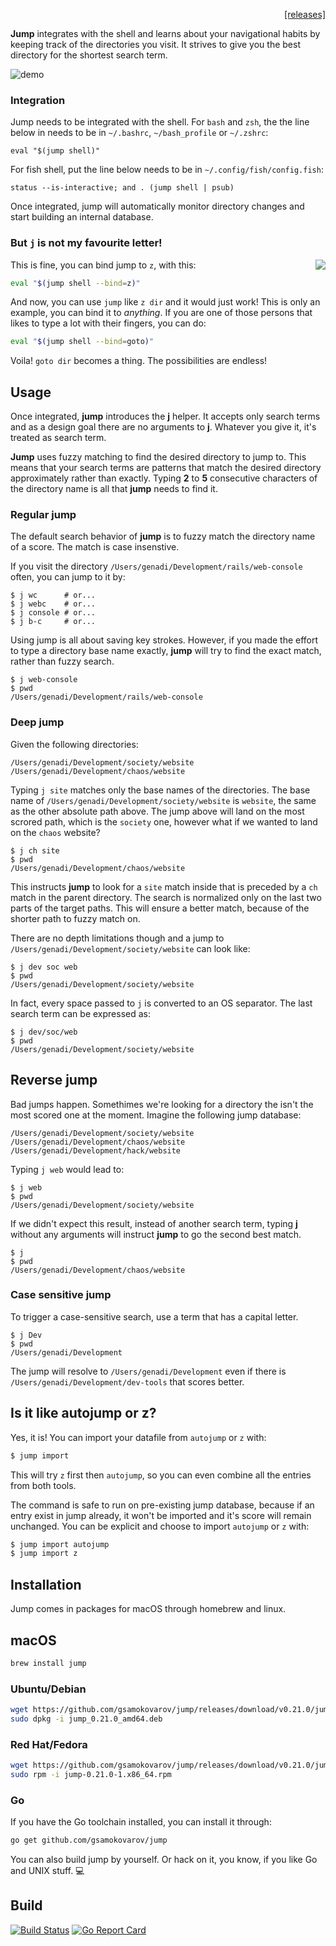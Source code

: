 <p align="right">
  <a href="https://github.com/gsamokovarov/jump/releases">[releases]</a>
</p>

**Jump** integrates with the shell and learns about your navigational habits by
keeping track of the directories you visit. It strives to give you the best
directory for the shortest search term.

![demo](https://raw.githubusercontent.com/gsamokovarov/jump/master/assets/demo.gif)

### Integration

Jump needs to be integrated with the shell. For `bash` and `zsh`, the the line
below in needs to be in `~/.bashrc`, `~/bash_profile` or `~/.zshrc`:

    eval "$(jump shell)"

For fish shell, put the line below needs to be in `~/.config/fish/config.fish`:

    status --is-interactive; and . (jump shell | psub)

Once integrated, jump will automatically monitor directory changes and start
building an internal database.


### But `j` is not my favourite letter!

<img align="right" src="https://github.com/gsamokovarov/jump/raw/master/assets/logo-light.png">

This is fine, you can bind jump to `z`, with this:

```bash
eval "$(jump shell --bind=z)"
```

And now, you can use `jump` like `z dir` and it would just work! This is only
an example, you can bind it to _anything_. If you are one of those persons that
likes to type a lot with their fingers, you can do:

```bash
eval "$(jump shell --bind=goto)"
```

Voila! `goto dir` becomes a thing. The possibilities are endless!

## Usage

Once integrated, **jump** introduces the **j** helper. It accepts only search
terms and as a design goal there are no arguments to **j**. Whatever you give
it, it's treated as search term.

**Jump** uses fuzzy matching to find the desired directory to jump to. This
means that your search terms are patterns that match the desired directory
approximately rather than exactly. Typing **2** to **5** consecutive characters
of the directory name is all that **jump** needs to find it.

### Regular jump

The default search behavior of **jump** is to fuzzy match the
directory name of a score. The match is case insenstive.

If you visit the directory `/Users/genadi/Development/rails/web-console` often,
you can jump to it by:

    $ j wc      # or...
    $ j webc    # or...
    $ j console # or...
    $ j b-c     # or...

Using jump is all about saving key strokes. However, if you made the effort to
type a directory base name exactly, **jump** will try to find the exact match,
rather than fuzzy search.

    $ j web-console
    $ pwd
    /Users/genadi/Development/rails/web-console

### Deep jump

Given the following directories:

    /Users/genadi/Development/society/website
    /Users/genadi/Development/chaos/website

Typing `j site` matches only the base names of the directories. The base name
of `/Users/genadi/Development/society/website` is `website`, the same as the
other absolute path above. The jump above will land on the most scrored path,
which is the `society` one, however what if we wanted to land on the `chaos`
website?

    $ j ch site
    $ pwd
    /Users/genadi/Development/chaos/website

This instructs **jump** to look for a `site` match inside that is preceded by a
`ch` match in the parent directory. The search is normalized only on the last
two parts of the target paths. This will ensure a better match, because of the
shorter path to fuzzy match on.

There are no depth limitations though and a jump to
`/Users/genadi/Development/society/website` can look like:

    $ j dev soc web
    $ pwd
    /Users/genadi/Development/society/website

In fact, every space passed to `j` is converted to an OS separator. The last
search term can be expressed as:

    $ j dev/soc/web
    $ pwd
    /Users/genadi/Development/society/website

## Reverse jump

Bad jumps happen. Somethimes we're looking for a directory the isn't the most
scored one at the moment. Imagine the following jump database:

    /Users/genadi/Development/society/website
    /Users/genadi/Development/chaos/website
    /Users/genadi/Development/hack/website

Typing `j web` would lead to:

    $ j web
    $ pwd
    /Users/genadi/Development/society/website

If we didn't expect this result, instead of another search term, typing **j**
without any arguments will instruct **jump** to go the second best match.

    $ j
    $ pwd
    /Users/genadi/Development/chaos/website

### Case sensitive jump

To trigger a case-sensitive search, use a term that has a capital letter.

    $ j Dev
    $ pwd
    /Users/genadi/Development

The jump will resolve to `/Users/genadi/Development` even if there is
`/Users/genadi/Development/dev-tools` that scores better.

## Is it like autojump or z?

Yes, it is! You can import your datafile from `autojump` or `z` with:

```bash
$ jump import
```

This will try `z` first then `autojump`, so you can even combine all the
entries from both tools.

The command is safe to run on pre-existing jump database, because if an entry
exist in jump already, it won't be imported and it's score will remain
unchanged. You can be explicit and choose to import `autojump` or `z` with:

```bash
$ jump import autojump
$ jump import z
```

## Installation

Jump comes in packages for macOS through homebrew and linux.

## macOS

```bash
brew install jump
```

### Ubuntu/Debian

```bash
wget https://github.com/gsamokovarov/jump/releases/download/v0.21.0/jump_0.21.0_amd64.deb
sudo dpkg -i jump_0.21.0_amd64.deb
```

### Red Hat/Fedora

```bash
wget https://github.com/gsamokovarov/jump/releases/download/v0.21.0/jump-0.21.0-1.x86_64.rpm
sudo rpm -i jump-0.21.0-1.x86_64.rpm
```

### Go

If you have the Go toolchain installed, you can install it through:

```bash
go get github.com/gsamokovarov/jump
```

You can also build jump by yourself. Or hack on it, you know, if you like Go
and UNIX stuff. 💻

## Build

[![Build Status](https://travis-ci.org/gsamokovarov/jump.svg?branch=master)](https://travis-ci.org/gsamokovarov/jump) [![Go Report Card](https://goreportcard.com/badge/github.com/gsamokovarov/jump)](https://goreportcard.com/report/github.com/gsamokovarov/jump)

[man]: http://gsamokovarov.com/jump
[Go workspace]: https://golang.org/doc/code.html#Workspaces
[conversation]: https://twitter.com/hkdobrev/status/838398833419767808
